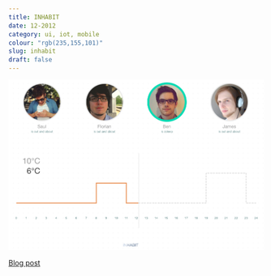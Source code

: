 ```yaml
---
title: INHABIT 
date: 12-2012
category: ui, iot, mobile
colour: "rgb(235,155,101)"
slug: inhabit
draft: false
---
```


![Corkboard](monitor_screenshot.png)

[Blog post](http://bloomingbridges.github.io/Sammelsurium/inhabit/)